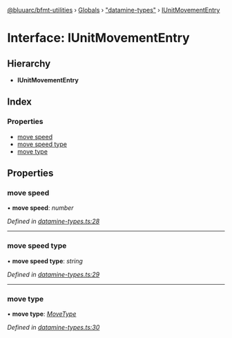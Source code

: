 [@bluuarc/bfmt-utilities](../README.md) › [Globals](../globals.md) › ["datamine-types"](../modules/_datamine_types_.md) › [IUnitMovementEntry](_datamine_types_.iunitmovemententry.md)

# Interface: IUnitMovementEntry

## Hierarchy

* **IUnitMovementEntry**

## Index

### Properties

* [move speed](_datamine_types_.iunitmovemententry.md#move-speed)
* [move speed type](_datamine_types_.iunitmovemententry.md#move-speed-type)
* [move type](_datamine_types_.iunitmovemententry.md#move-type)

## Properties

###  move speed

• **move speed**: *number*

*Defined in [datamine-types.ts:28](https://github.com/BluuArc/bfmt-utilities/blob/9e9d9b5/src/datamine-types.ts#L28)*

___

###  move speed type

• **move speed type**: *string*

*Defined in [datamine-types.ts:29](https://github.com/BluuArc/bfmt-utilities/blob/9e9d9b5/src/datamine-types.ts#L29)*

___

###  move type

• **move type**: *[MoveType](../enums/_datamine_types_.movetype.md)*

*Defined in [datamine-types.ts:30](https://github.com/BluuArc/bfmt-utilities/blob/9e9d9b5/src/datamine-types.ts#L30)*
